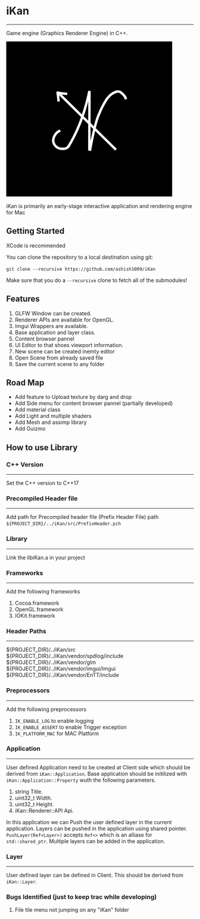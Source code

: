 # iKan
___________________________________________________________________________________________
Game engine (Graphics Renderer Engine) in C++. 

![](/Resources/Branding/iKan.png)

iKan is primarily an early-stage interactive application and rendering engine for Mac

## Getting Started
XCode is recommended

You can clone the repository to a local destination using git:

`git clone --recursive https://github.com/ashish1009/iKan`

Make sure that you do a `--recursive` clone to fetch all of the submodules!

## Features
1. GLFW Window can be created.
2. Renderer APIs are available for OpenGL.
3. Imgui Wrappers are available.
4. Base application and layer class.
5. Content browser pannel
6. UI Editor to that shoes viewport information.
7. New scene can be created inemty editor
8. Open Scene from already saved file
9. Save the current scene to any folder

## Road Map
- Add feature to Upload texture by darg and drop
- Add Side menu for content browser pannel (partially developed)
- Add material class
- Add Light and multiple shaders
- Add Mesh and assimp library
- Add Guizmo


## How to use Library

### C++ Version
---------------------
Set the C++ version to C++17

### Precompiled Header file
-----------------------------------
Add path for Precompiled header file (Prefix Header File) 
path `${PROJECT_DIR}/../iKan/src/PrefixHeader.pch`

### Library
--------------
Link the libiKan.a in your project

### Frameworks
---------------------
Add the following frameworks
1. Cocoa.framework
2. OpenGL.framework
3. IOKit.framework

### Header Paths
-----------------------
${PROJECT_DIR}/../iKan/src
${PROJECT_DIR}/../iKan/vendor/spdlog/include
${PROJECT_DIR}/../iKan/vendor/glm
${PROJECT_DIR}/../iKan/vendor/imgui/Imgui
${PROJECT_DIR}/../iKan/vendor/EnTT/include

### Preprocessors
------------------------
Add the following preprocessors
1. `IK_ENABLE_LOG` to enable logging
2. `IK_ENABLE_ASSERT` to enable Trigger exception
3. `IK_PLATFORM_MAC` for MAC Platform

### Application
--------------------
User defined Application need to be created at Client side which should be derived from `iKan::Application`. Base application should be initilized with `iKan::Application::Property` wuth the following parameters.
1. string                             Title.
2. uint32_t                         Width.
3. uint32_t                         Height.
4. iKan::Renderer::API       Api.

In this application we can Push the user defined layer in the current application. Layers can be pushed in the application using shared pointer. `PushLayer(Ref<Layer>)` accepts `Ref<>` which is an alliase for `std::shared_ptr`. Multiple layers can be added in the application.  

### Layer
-------------
User defined layer can be defined in Client. This should be derived from `iKan::Layer`. 


### Bugs Identified (just to keep trac while developing)
1. File tile menu not jumping on any "iKan" folder


